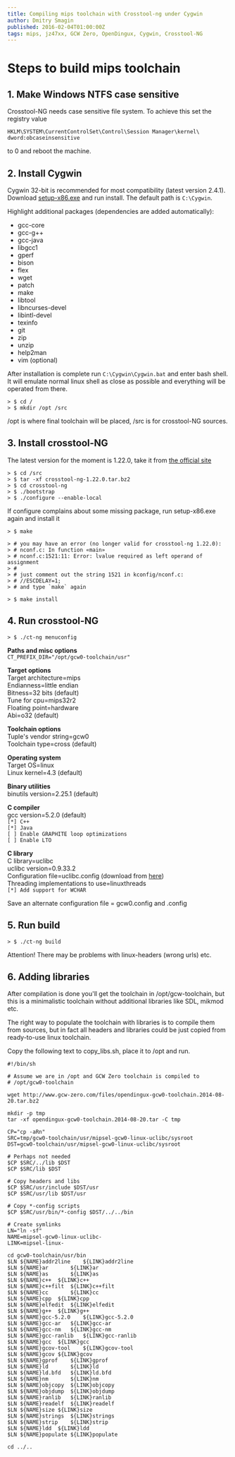 ```yaml
---
title: Compiling mips toolchain with Crosstool-ng under Cygwin
author: Dmitry Smagin
published: 2016-02-04T01:00:00Z
tags: mips, jz47xx, GCW Zero, OpenDingux, Cygwin, Crosstool-NG
---
```


# Steps to build mips toolchain

## 1. Make Windows NTFS case sensitive

Crosstool-NG needs case sensitive file system. To achieve this set the registry value

```
HKLM\SYSTEM\CurrentControlSet\Control\Session Manager\kernel\ dword:obcaseinsensitive
```

to 0 and reboot the machine.


## 2. Install Cygwin

Cygwin 32-bit is recommended for most compatibility (latest version 2.4.1).
Download [setup-x86.exe](http://cygwin.com/setup-x86.exe)
and run install. The default path is `C:\Cygwin`.

Highlight additional packages (dependencies are added automatically):

* gcc-core
* gcc-g++
* gcc-java
* libgcc1
* gperf
* bison
* flex
* wget
* patch
* make
* libtool
* libncurses-devel
* libintl-devel
* texinfo
* git
* zip
* unzip
* help2man
* vim (optional)

After installation is complete run `C:\Cygwin\Cygwin.bat` and enter bash shell.
It will emulate normal linux shell as close as possible and everything will be
operated from there.

```
> $ cd /
> $ mkdir /opt /src
```

/opt is where final toolchain will be placed, /src is for crosstool-NG sources.

## 3. Install crosstool-NG

The latest version for the moment is 1.22.0, take it from
[the official site](http://crosstool-ng.org)

```
> $ cd /src
> $ tar -xf crosstool-ng-1.22.0.tar.bz2
> $ cd crosstool-ng
> $ ./bootstrap
> $ ./configure --enable-local
```

If configure complains about some missing package, run setup-x86.exe again and install it

```
> $ make

> # you may have an error (no longer valid for crosstool-ng 1.22.0):
> # nconf.c: In function «main»
> # nconf.c:1521:11: Error: lvalue required as left operand of assignment
> #
> # just comment out the string 1521 in kconfig/nconf.c:
> # //ESCDELAY=1;
> # and type `make` again

> $ make install
```

## 4. Run crosstool-NG

```
> $ ./ct-ng menuconfig
```

**Paths and misc options**<br>
`CT_PREFIX_DIR="/opt/gcw0-toolchain/usr"`

**Target options**<br>
Target architecture=mips<br>
Endianness=little endian<br>
Bitness=32 bits (default)<br>
Tune for cpu=mips32r2<br>
Floating point=hardware<br>
Abi=o32 (default)<br>

**Toolchain options**<br>
Tuple's vendor string=gcw0<br>
Toolchain type=cross (default)<br>

**Operating system**<br>
Target OS=linux<br>
Linux kernel=4.3 (default)<br>

**Binary utilities**<br>
binutils version=2.25.1 (default)<br>

**C compiler**<br>
gcc version=5.2.0 (default)<br>
`[*] C++`<br>
`[*] Java`<br>
`[ ] Enable GRAPHITE loop optimizations`<br>
`[ ] Enable LTO`<br>

**C library**<br>
C library=uclibc<br>
uclibc version=0.9.33.2<br>
Configuration file=uclibc.config (download from
[here](https://github.com/gcwnow/buildroot/raw/opendingux-2014.02/board/opendingux/gcw0/uclibc.config))<br>
Threading implementations to use=linuxthreads<br>
`[*] Add support for WCHAR`

Save an alternate configuration file
= gcw0.config and .config

## 5. Run build

```
> $ ./ct-ng build
```

Attention! There may be problems with linux-headers (wrong urls) etc.

## 6. Adding libraries

After compilation is done you'll get the toolchain in /opt/gcw-toolchain, but this is a minimalistic toolchain without additional libraries like SDL, mikmod etc.

The right way to populate the toolchain with libraries is to compile them from sources, but in fact all headers and libraries could be just copied from ready-to-use linux toolchain.

Copy the following text to copy_libs.sh, place it to /opt and run.

````
#!/bin/sh

# Assume we are in /opt and GCW Zero toolchain is compiled to
# /opt/gcw0-toolchain

wget http://www.gcw-zero.com/files/opendingux-gcw0-toolchain.2014-08-20.tar.bz2

mkdir -p tmp
tar -xf opendingux-gcw0-toolchain.2014-08-20.tar -C tmp

CP="cp -aRn"
SRC=tmp/gcw0-toolchain/usr/mipsel-gcw0-linux-uclibc/sysroot
DST=gcw0-toolchain/usr/mipsel-gcw0-linux-uclibc/sysroot

# Perhaps not needed
$CP $SRC/../lib $DST
$CP $SRC/lib $DST

# Copy headers and libs
$CP $SRC/usr/include $DST/usr
$CP $SRC/usr/lib $DST/usr

# Copy *-config scripts
$CP $SRC/usr/bin/*-config $DST/../../bin

# Create symlinks
LN="ln -sf"
NAME=mipsel-gcw0-linux-uclibc-
LINK=mipsel-linux-

cd gcw0-toolchain/usr/bin
$LN ${NAME}addr2line	${LINK}addr2line
$LN ${NAME}ar		${LINK}ar
$LN ${NAME}as		${LINK}as
$LN ${NAME}c++	${LINK}c++
$LN ${NAME}c++filt	${LINK}c++filt
$LN ${NAME}cc		${LINK}cc
$LN ${NAME}cpp	${LINK}cpp
$LN ${NAME}elfedit	${LINK}elfedit
$LN ${NAME}g++	${LINK}g++
$LN ${NAME}gcc-5.2.0	${LINK}gcc-5.2.0
$LN ${NAME}gcc-ar	${LINK}gcc-ar
$LN ${NAME}gcc-nm	${LINK}gcc-nm
$LN ${NAME}gcc-ranlib	${LINK}gcc-ranlib
$LN ${NAME}gcc	${LINK}gcc
$LN ${NAME}gcov-tool	${LINK}gcov-tool
$LN ${NAME}gcov	${LINK}gcov
$LN ${NAME}gprof	${LINK}gprof
$LN ${NAME}ld		${LINK}ld
$LN ${NAME}ld.bfd	${LINK}ld.bfd
$LN ${NAME}nm		${LINK}nm
$LN ${NAME}objcopy	${LINK}objcopy
$LN ${NAME}objdump	${LINK}objdump
$LN ${NAME}ranlib	${LINK}ranlib
$LN ${NAME}readelf	${LINK}readelf
$LN ${NAME}size	${LINK}size
$LN ${NAME}strings	${LINK}strings
$LN ${NAME}strip	${LINK}strip
$LN ${NAME}ldd	${LINK}ldd
$LN ${NAME}populate	${LINK}populate

cd ../..
````



